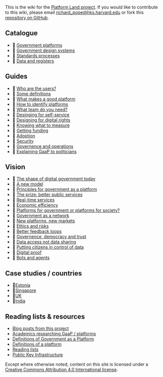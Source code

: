 <!-- TITLE: Welcome to the Platform Land Wiki -->

This is the wiki for the [Platform Land project](https://www.platformland.org). If you would like to contribute to this wiki, please email [richard_pope@hks.harvard.edu](mailto:richard_pope@hks.harvard.edu) or fork this [repository on GitHub](https://github.com/memespring/wiki-platformland-content).

## Catalogue
* 📙 [Government platforms](government-platforms)
* 📕 [Government design systems](government-design-systems) 
* 📕 [Standards processes](standards)
* 📕 [Data and registers](registers)


## Guides
* 📕 [Who are the users?](users)
* 📕 [Some definitions](components)
* 📕 [What makes a good platform](good-platforms)
* 📕 [How to identify platforms](identifying-platforms)
* 📕 [What team do you need?](teams)
* 📕 [Desinging for self-service](documentation)
* 📕 [Designing for digital rights](designing-for-digital-rights)
* 📕 [Knowing what to measure](what-to-measure)
* 📕 [Getting funding](funding)
* 📕 [Adoption](adoption)
* 📕 [Security](security)
* 📕 [Governence and operations](governence)
* 📙 [Explaining GaaP to politicians](explaining)

## Vision

* 📙 [The shape of digital government today](digital-government-today)
* 📕 [A new model](digital-government-tomorrow)
* 📕 [Principles for government as a platform](principles)
* 📙 [The prize: better public services](service-design)
* 📕 [Real-time services](real-time)
* 📕 [Economic efficiency](econimics)
* 📙 [Platforms for government or platforms for society?](government-society)
* 📕 [Government as a network](government-as-a-network)
* 📕 [New platforms, new markets](new-markets)
* 📕 [Ethics and risks](risks)
* 📕 [Better feedback loops](anlytics-policy)
* 📕 [Governence, democracy and trust](democracy)
* 📕 [Data access not data sharing](data-access)
* 📕 [Putting citizens in control of data](citizens-data)
* 📙 [Digital proof](digital-proof)
* 📕 [Bots and agents](bots-and-agents)

## Case studies / countries
* 📕[Estonia](estonia)
* 📕[Singapore](singapore)
* 📕[UK](uk)
* 📙[India](india)

## Reading lists & resources
* [Blog posts from this project](project-blogposts)
* [Academics researching GaaP / platforms](researchers)
* [Definitions of Government as a Platform](definitions-gaap)
* [Definitions of a platform](definitions-platform)
* [Reading lists](reading-lists)
* [Public Key Infrastructure](pki)

Except where otherwise noted, content on this site is licensed under a [Creative Commons Attribution 4.0 International license](https://creativecommons.org/licenses/by-nc/4.0/).
